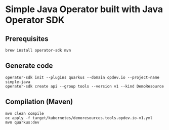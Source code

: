 # Simple Java Operator built with Java Operator SDK

## Prerequisites

```
brew install operator-sdk mvn
```

## Generate code

```
operator-sdk init --plugins quarkus --domain opdev.io --project-name simple-java
operator-sdk create api --group tools --version v1 --kind DemoResource
```

## Compilation (Maven)

```
mvn clean compile
oc apply -f target/kubernetes/demoresources.tools.opdev.io-v1.yml
mvn quarkus:dev
```
